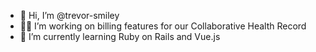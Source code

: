 - 👋 Hi, I’m @trevor-smiley
- 👨‍💻 I’m working on billing features for our Collaborative Health Record
- 🌱 I’m currently learning Ruby on Rails and Vue.js
